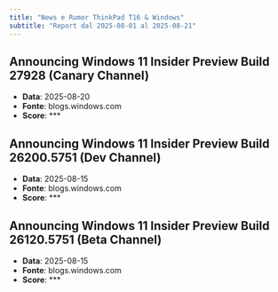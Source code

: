 ```yaml
---
title: "News e Rumor ThinkPad T16 & Windows"
subtitle: "Report dal 2025-08-01 al 2025-08-21"
---
```


## Announcing Windows 11 Insider Preview Build 27928 (Canary Channel)
- **Data**: 2025-08-20
- **Fonte**: blogs.windows.com
- **Score**: ***

## Announcing Windows 11 Insider Preview Build 26200.5751 (Dev Channel)
- **Data**: 2025-08-15
- **Fonte**: blogs.windows.com
- **Score**: ***

## Announcing Windows 11 Insider Preview Build 26120.5751 (Beta Channel)
- **Data**: 2025-08-15
- **Fonte**: blogs.windows.com
- **Score**: ***
